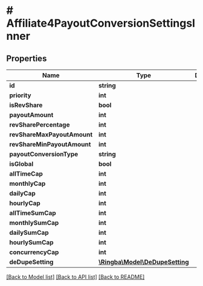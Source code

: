 # # Affiliate4PayoutConversionSettingsInner

## Properties

Name | Type | Description | Notes
------------ | ------------- | ------------- | -------------
**id** | **string** |  |
**priority** | **int** |  |
**isRevShare** | **bool** |  |
**payoutAmount** | **int** |  |
**revSharePercentage** | **int** |  |
**revShareMaxPayoutAmount** | **int** |  |
**revShareMinPayoutAmount** | **int** |  |
**payoutConversionType** | **string** |  |
**isGlobal** | **bool** |  |
**allTimeCap** | **int** |  |
**monthlyCap** | **int** |  |
**dailyCap** | **int** |  |
**hourlyCap** | **int** |  |
**allTimeSumCap** | **int** |  |
**monthlySumCap** | **int** |  |
**dailySumCap** | **int** |  |
**hourlySumCap** | **int** |  |
**concurrencyCap** | **int** |  |
**deDupeSetting** | [**\Ringba\Model\DeDupeSetting**](DeDupeSetting.md) |  |

[[Back to Model list]](../../README.md#models) [[Back to API list]](../../README.md#endpoints) [[Back to README]](../../README.md)

